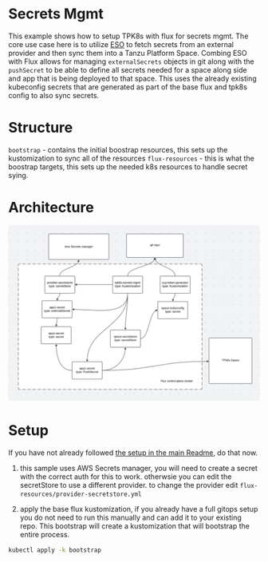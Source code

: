 # Secrets Mgmt

This example shows how to setup TPK8s with flux for secrets mgmt. The core use case here is to utilize [ESO](https://external-secrets.io/) to fetch secrets from an external provider and then sync them into a Tanzu Platform Space. Combing ESO with Flux allows for managing `externalSecrets` objects in git along with the `pushSecret` to be able to define all secrets needed for a space along side and app that is being deployed to that space. This uses the already existing kubeconfig secrets that are generated as part of the base flux and tpk8s config to also sync secrets.


# Structure

`bootstrap` - contains the initial boostrap resources, this sets up the kustomization to sync all of the resources
`flux-resources` -  this is what the boostrap targets, this sets up the needed k8s resources to handle secret sying.

# Architecture


![alt text](image-1.png)

# Setup

If you have not already followed [the setup in the main Readme](../README.md#setup), do that now.


1. this sample uses AWS Secrets manager, you will need to create a secret with the correct auth for this to work. otherwsie you can edit the secretStore to use a different provider. to change the provider edit `flux-resources/provider-secretstore.yml`

2. apply the base flux kustomization, if you already have a full gitops setup you do not need to run this manually and can add it to your existing repo. This bootstrap will create a kustomization that will bootstrap the entire process. 

```bash
kubectl apply -k bootstrap
```